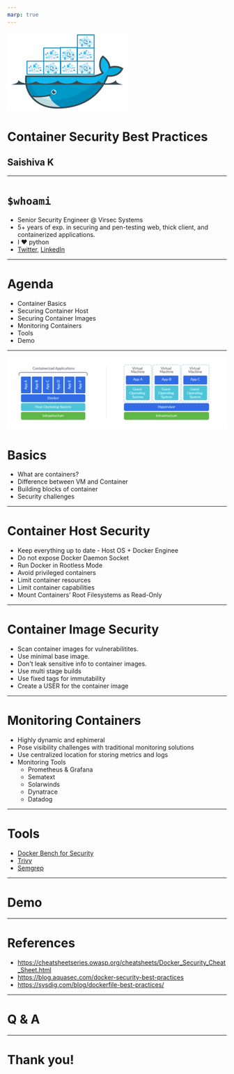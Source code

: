 ```yaml
---
marp: true
---
```

![bg left 75%](static/1.png)
# Container Security Best Practices
## Saishiva K

---

# `$whoami`
* Senior Security Engineer @ Virsec Systems
* 5+ years of exp. in securing and pen-testing web, thick client, and containerized applications.
* I ❤️ python 
* [Twitter](https://twitter.com/saishiva_k), [LinkedIn](https://www.linkedin.com/in/saishiva-k-b6a30090/)

---
# Agenda
* Container Basics
* Securing Container Host
* Securing Container Images
* Monitoring Containers
* Tools
* Demo
---
![bg right 110%](static/2.png)
# Basics
* What are containers?
* Difference between VM and Container
* Building blocks of container
* Security challenges
---
# Container Host Security
* Keep everything up to date - Host OS + Docker Enginee
* Do not expose Docker Daemon Socket
* Run Docker in Rootless Mode
* Avoid privileged containers
* Limit container resources
* Limit container capabilities
* Mount Containers’ Root Filesystems as Read-Only
---
# Container Image Security
* Scan container images for vulnerabilitites.
* Use minimal base image.
* Don't leak sensitive info to container images.
* Use multi stage builds
* Use fixed tags for immutability
* Create a USER for the container image
---
# Monitoring Containers

* Highly dynamic and ephimeral
* Pose visibility challenges with traditional monitoring solutions
* Use centralized location for storing metrics and logs
* Monitoring Tools
    * Prometheus & Grafana
    * Sematext
    * Solarwinds
    * Dynatrace
    * Datadog
---
# Tools 
* [Docker Bench for Security](https://github.com/docker/docker-bench-security)
* [Trivy](https://github.com/aquasecurity/trivy)
* [Semgrep](https://github.com/returntocorp/semgrep)
---
# Demo
---
# References
* https://cheatsheetseries.owasp.org/cheatsheets/Docker_Security_Cheat_Sheet.html
* https://blog.aquasec.com/docker-security-best-practices
* https://sysdig.com/blog/dockerfile-best-practices/

---
# Q & A
---
# Thank you!

